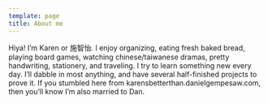 ```yaml
---
template: page
title: About me
---
```

Hiya! I’m Karen or 施智怡. I enjoy organizing, eating fresh baked bread, playing board games, watching chinese/taiwanese dramas, pretty handwriting, stationery, and traveling. I try to learn something new every day. I’ll dabble in most anything, and have several half-finished projects to prove it. If you stumbled here from karensbetterthan.danielgempesaw.com, then you’ll know I’m also married to Dan.
